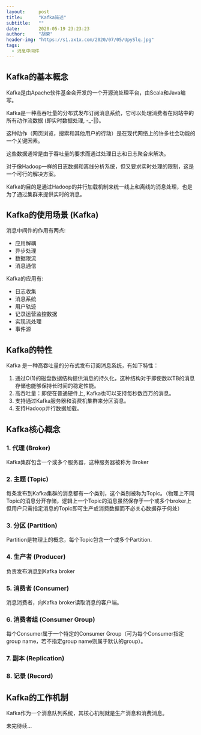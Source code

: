 ```yaml
---
layout:     post
title:      "Kafka简述"
subtitle:   ""
date:       2020-05-19 23:23:23
author:     "胡荣"
header-img: "https://s1.ax1x.com/2020/07/05/UpySlq.jpg"
tags:
  - 消息中间件
---
```


## Kafka的基本概念

Kafka是由Apache软件基金会开发的一个开源流处理平台，由Scala和Java编写。

Kafka是一种高吞吐量的分布式发布订阅消息系统，它可以处理消费者在网站中的所有动作流数据 (即实时数据处理, -_-\|\|)。

这种动作（网页浏览，搜索和其他用户的行动）是在现代网络上的许多社会功能的一个关键因素。

这些数据通常是由于吞吐量的要求而通过处理日志和日志聚合来解决。

对于像Hadoop一样的日志数据和离线分析系统，但又要求实时处理的限制，这是一个可行的解决方案。

Kafka的目的是通过Hadoop的并行加载机制来统一线上和离线的消息处理，也是为了通过集群来提供实时的消息。

## Kafka的使用场景 (Kafka)

消息中间件的作用有两点:

- 应用解耦
- 异步处理
- 数据限流
- 消息通信

Kafka的应用有:
- 日志收集
- 消息系统
- 用户轨迹
- 记录运营监控数据
- 实现流处理
- 事件源

## Kafka的特性
Kafka 是一种高吞吐量的分布式发布订阅消息系统，有如下特性：
1. 通过O(1)的磁盘数据结构提供消息的持久化，这种结构对于即使数以TB的消息存储也能够保持长时间的稳定性能。
2. 高吞吐量：即使在普通硬件上, Kafka也可以支持每秒数百万的消息。
3. 支持通过Kafka服务器和消费机集群来分区消息。
4. 支持Hadoop并行数据加载。

## Kafka核心概念

### 1. 代理 (Broker)

Kafka集群包含一个或多个服务器，这种服务器被称为 Broker

### 2. 主题 (Topic)

每条发布到Kafka集群的消息都有一个类别，这个类别被称为Topic。（物理上不同Topic的消息分开存储，逻辑上一个Topic的消息虽然保存于一个或多个broker上但用户只需指定消息的Topic即可生产或消费数据而不必关心数据存于何处）

### 3. 分区 (Partition)

Partition是物理上的概念，每个Topic包含一个或多个Partition.

### 4. 生产者 (Producer)

负责发布消息到Kafka broker

### 5. 消费者 (Consumer)

消息消费者，向Kafka broker读取消息的客户端。

### 6. 消费者组 (Consumer Group)

每个Consumer属于一个特定的Consumer Group（可为每个Consumer指定group name，若不指定group name则属于默认的group）。

### 7. 副本 (Replication)

### 8. 记录 (Record)

## Kafka的工作机制

Kafka作为一个消息队列系统，其核心机制就是生产消息和消费消息。

未完待续...

[1]: https://zhuanlan.zhihu.com/p/37405836
[2]: http://kafka.apachecn.org/
[3]: https://www.ibm.com/developerworks/cn/opensource/os-cn-kafka/index.html
[4]: https://www.zhihu.com/question/56125281